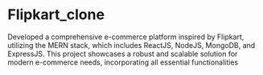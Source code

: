 # Flipkart_clone
 Developed a comprehensive e-commerce platform inspired by Flipkart, utilizing the MERN stack, which includes ReactJS, NodeJS, MongoDB, and ExpressJS. This project showcases a robust and scalable solution for modern e-commerce needs, incorporating all essential functionalities
